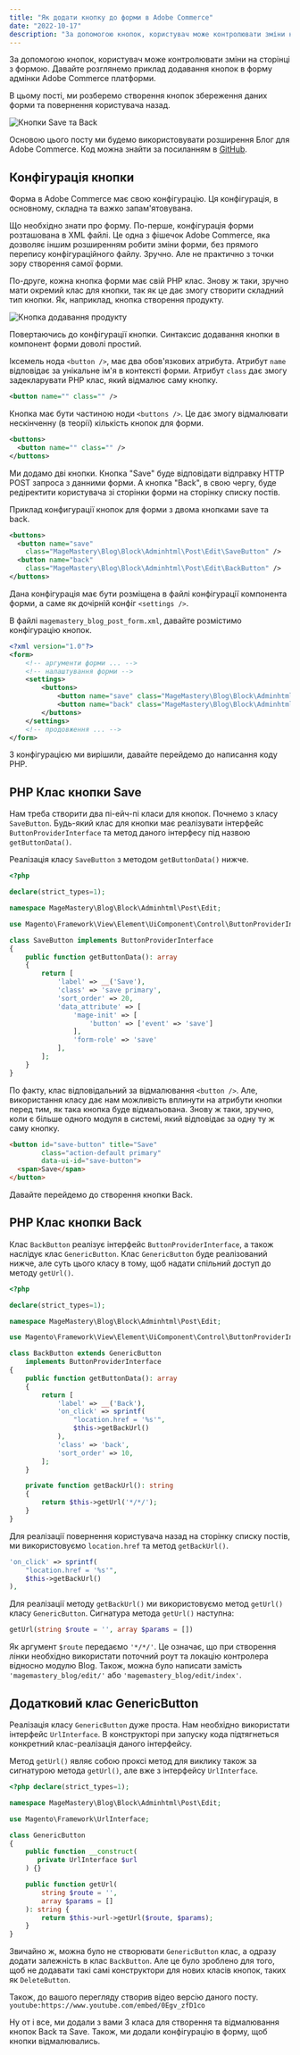 ```yaml
---
title: "Як додати кнопку до форми в Adobe Commerce"
date: "2022-10-17"
description: "За допомогою кнопок, користувач може контролювати зміни на сторінці з формою. Давайте розглянемо приклад додавання кнопок в форму адмінки Adobe Commerce платформи."
---
```


За допомогою кнопок, користувач може контролювати зміни на сторінці з формою. Давайте розглянемо приклад додавання кнопок в форму адмінки Adobe Commerce платформи.

В цьому пості, ми розберемо створення кнопок збереження даних форми та повернення користувача назад.

![Кнопки Save та Back](new-buttons.png)

Основою цього посту ми будемо використовувати розширення Блог для Adobe Commerce. Код можна знайти за посиланням в [GitHub](https://github.com/mcspronko/magento2-blog-module).

## Конфігурація кнопки
Форма в Adobe Commerce має свою конфігурацію. Ця конфігурація, в основному, складна та важко запам'ятовувана. 

Що необхідно знати про форму. По-перше, конфігурація форми розташована в XML файлі. Це одна з фішечок Adobe Commerce, яка дозволяє іншим розширенням робити зміни форми, без прямого перепису конфігураційного файлу. Зручно. Але не практично з точки зору створення самої форми. 

По-друге, кожна кнопка форми має свій PHP клас. Знову ж таки, зручно мати окремий клас для кнопки, так як це дає змогу створити складний тип кнопки. Як, наприклад, кнопка створення продукту. 

![Кнопка додавання продукту](add-product-button.png)

Повертаючись до конфігурації кнопки. Синтаксис додавання кнопки в компонент форми доволі простий.

Іксемель нода `<button />`, має два обов'язкових атрибута. Атрибут `name` відповідає за унікальне ім'я в контексті форми. Атрибут `class` дає змогу задекларувати PHP клас, який відмалює саму кнопку.
```xml
<button name="" class="" />
```

Кнопка має бути частиною ноди `<buttons />`. Це дає змогу відмалювати нескінченну (в теорії) кількість кнопок для форми.

```xml
<buttons>
  <button name="" class="" />
</buttons>
```

Ми додамо дві кнопки. Кнопка "Save" буде відповідати відправку HTTP POST запроса з данними форми. А кнопка "Back", в свою чергу, буде редіректити користувача зі сторінки форми на сторінку списку постів.

Приклад конфигурації кнопок для форми з двома кнопками save та back.
```xml
<buttons>
  <button name="save" 
    class="MageMastery\Blog\Block\Adminhtml\Post\Edit\SaveButton" />
  <button name="back" 
    class="MageMastery\Blog\Block\Adminhtml\Post\Edit\BackButton" />
</buttons>
```

Дана конфігурація має бути розміщена в файлі конфігурації компонента форми, а саме як дочірній конфіг `<settings />`.

В файлі `magemastery_blog_post_form.xml`, давайте розмістимо конфігурацію кнопок.

```xml
<?xml version="1.0"?>
<form>
    <!-- аргументи форми ... -->
    <!-- налаштування форми -->
    <settings>
        <buttons>
            <button name="save" class="MageMastery\Blog\Block\Adminhtml\Post\Edit\SaveButton" />
            <button name="back" class="MageMastery\Blog\Block\Adminhtml\Post\Edit\BackButton" />
        </buttons>
    </settings>
    <!-- продовження ... -->
</form>
```

З конфігурацією ми вирішили, давайте перейдемо до написання коду PHP.

## PHP Клас кнопки Save

Нам треба створити два пі-ейч-пі класи для кнопок. Почнемо з класу `SaveButton`. Будь-який клас для кнопки має реалізувати інтерфейс `ButtonProviderInterface` та метод даного інтерфесу під назвою `getButtonData()`.

Реалізація класу `SaveButton` з методом `getButtonData()` нижче.
```php
<?php

declare(strict_types=1);

namespace MageMastery\Blog\Block\Adminhtml\Post\Edit;

use Magento\Framework\View\Element\UiComponent\Control\ButtonProviderInterface;

class SaveButton implements ButtonProviderInterface
{
    public function getButtonData(): array
    {
        return [
            'label' => __('Save'),
            'class' => 'save primary',
            'sort_order' => 20,
            'data_attribute' => [
                'mage-init' => [
                    'button' => ['event' => 'save']
                ],
                'form-role' => 'save'
            ],
        ];
    }
}
```

По факту, клас відповідальний за відмалювання `<button />`. Але, використання класу дає нам можливість вплинути на атрибути кнопки перед тим, як така кнопка буде відмальована. Знову ж таки, зручно, коли є більше одного модуля в системі, який відповідає за одну ту ж саму кнопку.

```html
<button id="save-button" title="Save" 
        class="action-default primary" 
        data-ui-id="save-button">
  <span>Save</span>
</button>
```

Давайте перейдемо до створення кнопки Back.

## PHP Клас кнопки Back

Клас `BackButton` реалізує інтерфейс `ButtonProviderInterface`, а також наслідує клас `GenericButton`.
Клас `GenericButton` буде реалізований нижче, але суть цього класу в тому, щоб надати спільний доступ до методу `getUrl()`.

```php
<?php

declare(strict_types=1);

namespace MageMastery\Blog\Block\Adminhtml\Post\Edit;

use Magento\Framework\View\Element\UiComponent\Control\ButtonProviderInterface;

class BackButton extends GenericButton 
    implements ButtonProviderInterface
{
    public function getButtonData(): array
    {
        return [
            'label' => __('Back'),
            'on_click' => sprintf(
                "location.href = '%s'", 
                $this->getBackUrl()
            ),
            'class' => 'back',
            'sort_order' => 10,
        ];
    }

    private function getBackUrl(): string
    {
        return $this->getUrl('*/*/');
    }
}
```

Для реалізації повернення користувача назад на сторінку списку постів, ми використовуємо `location.href` та метод `getBackUrl()`.

```php
'on_click' => sprintf(
    "location.href = '%s'", 
    $this->getBackUrl()
),
```

Для реалізації методу `getBackUrl()` ми використовуємо метод `getUrl()` класу `GenericButton`. 
Сигнатура метода `getUrl()` наступна:
```php 
getUrl(string $route = '', array $params = [])
```

Як аргумент `$route` передаємо `'*/*/'`. Це означає, що при створення лінки необхідно використати поточний роут та локацію контролера відносно модулю Blog.
Також, можна було написати замість `'magemastery_blog/edit/'` або `'magemastery_blog/edit/index'`.

## Додатковий клас GenericButton

Реалізація класу `GenericButton` дуже проста. Нам необхідно використати інтерфейс `UrlInterface`. 
В конструкторі при запуску кода підтягнеться конкретний клас-реалізація даного інтерфейсу. 

Метод `getUrl()` являє собою проксі метод для виклику також за сигнатурою метода `getUrl()`, але вже з інтерфейсу `UrlInterface`. 

```php
<?php declare(strict_types=1);

namespace MageMastery\Blog\Block\Adminhtml\Post\Edit;

use Magento\Framework\UrlInterface;

class GenericButton
{
    public function __construct(
       private UrlInterface $url
    ) {}

    public function getUrl(
        string $route = '', 
        array $params = []
    ): string {
        return $this->url->getUrl($route, $params);
    }
}
```

Звичайно ж, можна було не створювати `GenericButton` клас, а одразу додати залежність в клас `BackButton`. Але це було зроблено для того, щоб не додавати такі самі конструктори для нових класів кнопок, таких як `DeleteButton`.

Також, до вашого перегляду створив відео версію даного посту.
`youtube:https://www.youtube.com/embed/0Egv_zfD1co`

Ну от і все, ми додали з вами 3 класа для створення та відмалювання кнопок Back та Save. Також, ми додали конфігурацію в форму, щоб кнопки відмалювались.
